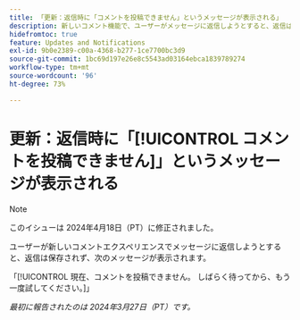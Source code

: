 ```yaml
---
title: 「更新：返信時に「コメントを投稿できません」というメッセージが表示される」
description: 新しいコメント機能で、ユーザーがメッセージに返信しようとすると、返信は保存されず、ユーザーにメッセージが表示されます。
hidefromtoc: true
feature: Updates and Notifications
exl-id: 9b0e2389-c00a-4368-b277-1ce7700bc3d9
source-git-commit: 1bc69d197e26e8c5543ad03164ebca1839789274
workflow-type: tm+mt
source-wordcount: '96'
ht-degree: 73%

---
```


# 更新：返信時に「[!UICONTROL コメントを投稿できません]」というメッセージが表示される

>[!NOTE]
>
>このイシューは 2024年4月18日（PT）に修正されました。

ユーザーが新しいコメントエクスペリエンスでメッセージに返信しようとすると、返信は保存されず、次のメッセージが表示されます。

「[!UICONTROL 現在、コメントを投稿できません。 しばらく待ってから、もう一度試してください。]」

_最初に報告されたのは 2024年3月27日（PT）です。_
